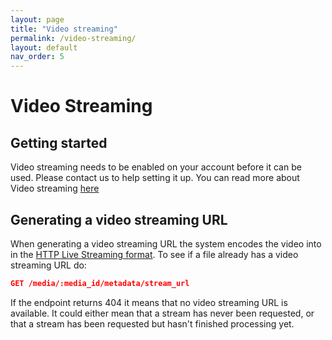 ```yaml
---
layout: page
title: "Video streaming"
permalink: /video-streaming/
layout: default
nav_order: 5
---
```


# Video Streaming

## Getting started
Video streaming needs to be enabled on your account before it can be used. Please contact us to help setting it up. You can read more about Video streaming [here](https://www.skyfish.com/features/streaming)

## Generating a video streaming URL
When generating a video streaming URL the system encodes the video into in the [HTTP Live Streaming format](https://en.wikipedia.org/wiki/HTTP_Live_Streaming). To see if a file already has a video streaming URL do:

```json
GET /media/:media_id/metadata/stream_url
```

If the endpoint returns 404 it means that no video streaming URL is available. It could either mean that a stream has never been requested, or that a stream has been requested but hasn't finished processing yet. 

